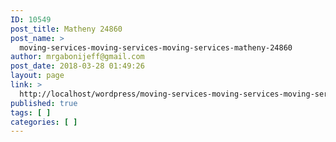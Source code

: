 ```yaml
---
ID: 10549
post_title: Matheny 24860
post_name: >
  moving-services-moving-services-moving-services-matheny-24860
author: mrgabonijeff@gmail.com
post_date: 2018-03-28 01:49:26
layout: page
link: >
  http://localhost/wordpress/moving-services-moving-services-moving-services-matheny-24860/
published: true
tags: [ ]
categories: [ ]
---
```


